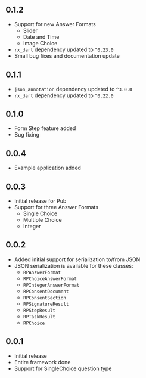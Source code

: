 ## 0.1.2
 * Support for new Answer Formats
   * Slider
   * Date and Time
   * Image Choice
 * `rx_dart` dependency updated to `^0.23.0`
 * Small bug fixes and documentation update

## 0.1.1
 * `json_annotation` dependency updated to `^3.0.0`
 * `rx_dart` dependency updated to `^0.22.0`

## 0.1.0
 * Form Step feature added
 * Bug fixing 

## 0.0.4
 * Example application added

## 0.0.3
 * Initial release for Pub
 * Support for three Answer Formats
    * Single Choice
    * Multiple Choice
    * Integer 

## 0.0.2
 * Added initial support for serialization to/from JSON
 * JSON serialization is available for these classes:
    * `RPAnswerFormat`
    * `RPChoiceAnswerFormat`
    * `RPIntegerAnswerFormat`
    * `RPConsentDocument`
    * `RPConsentSection`
    * `RPSignatureResult`
    * `RPStepResult`
    * `RPTaskResult`
    * `RPChoice`

## 0.0.1
 * Initial release
 * Entire framework done
 * Support for SingleChoice question type
